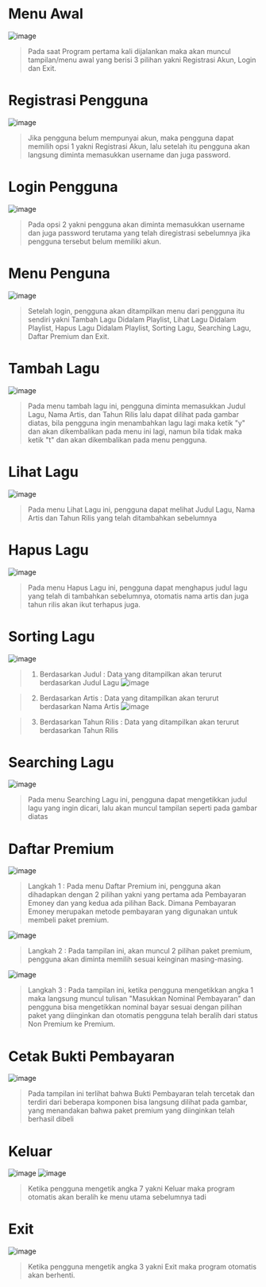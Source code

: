 # Menu Awal
![image](https://user-images.githubusercontent.com/121924124/235310767-50fce984-f05a-4c8b-b92a-ac8730e58cbd.png)
> Pada saat Program pertama kali dijalankan maka akan muncul tampilan/menu awal yang berisi 3 pilihan yakni Registrasi Akun, Login dan Exit.

# Registrasi Pengguna
![image](https://user-images.githubusercontent.com/121924124/235309619-59e16917-5bcf-4d87-93df-d28976e17f67.png)
> Jika pengguna belum mempunyai akun, maka pengguna dapat memilih opsi 1 yakni Registrasi Akun, lalu setelah itu pengguna akan langsung diminta memasukkan username dan juga password. 

# Login Pengguna
![image](https://user-images.githubusercontent.com/121924124/235309671-b054c554-7b15-400f-ac6d-d206669346f8.png)
> Pada opsi 2 yakni pengguna akan diminta memasukkan username dan juga password terutama yang telah diregistrasi sebelumnya jika pengguna tersebut belum memiliki akun.

# Menu Penguna 
![image](https://user-images.githubusercontent.com/121924124/235309722-9df459ed-a053-4d0e-8f02-bd0bad53b189.png)
> Setelah login, pengguna akan ditampilkan menu dari pengguna itu sendiri yakni Tambah Lagu Didalam Playlist, Lihat Lagu Didalam Playlist, Hapus Lagu Didalam Playlist, Sorting Lagu, Searching Lagu, Daftar Premium dan Exit. 

# Tambah Lagu 
![image](https://user-images.githubusercontent.com/121924124/235309868-bf411041-0141-43a3-9556-6f0545f67474.png)
> Pada menu tambah lagu ini, pengguna diminta memasukkan Judul Lagu, Nama Artis, dan Tahun Rilis lalu dapat dilihat pada gambar diatas, bila pengguna ingin menambahkan lagu lagi maka ketik "y" dan akan dikembalikan pada menu ini lagi, namun bila tidak maka ketik "t" dan akan dikembalikan pada menu pengguna.

# Lihat Lagu
![image](https://user-images.githubusercontent.com/121924124/235309897-3ecded96-d4e0-4896-91b3-4f4fdc78764e.png)
> Pada menu Lihat Lagu ini, pengguna dapat melihat Judul Lagu, Nama Artis dan Tahun Rilis yang telah ditambahkan sebelumnya

# Hapus Lagu
![image](https://user-images.githubusercontent.com/121924124/235310009-96c84e67-8ab3-44d1-883a-222d4c86d70d.png)
> Pada menu Hapus Lagu ini, pengguna dapat menghapus judul lagu yang telah di tambahkan sebelumnya, otomatis nama artis dan juga tahun rilis akan ikut terhapus juga.

# Sorting Lagu 
![image](https://user-images.githubusercontent.com/121924124/235310099-9a702d80-6eb5-4786-bc80-ff9b8a4030f5.png)
> 1. Berdasarkan Judul :
> Data yang ditampilkan akan terurut berdasarkan Judul Lagu
![image](https://user-images.githubusercontent.com/121924124/235310243-b53fd76b-d926-4124-ac12-ba3211696308.png)

> 2. Berdasarkan Artis :
> Data yang ditampilkan akan terurut berdasarkan Nama Artis
![image](https://user-images.githubusercontent.com/121924124/235310268-668878d6-0765-47a7-86b0-04684c2c8b7c.png)

> 3. Berdasarkan Tahun Rilis :
> Data yang ditampilkan akan terurut berdasarkan Tahun Rilis

# Searching Lagu
![image](https://user-images.githubusercontent.com/121924124/235310284-c94116ef-ed09-40e9-9ef4-b618946d406a.png)
> Pada menu Searching Lagu ini, pengguna dapat mengetikkan judul lagu yang ingin dicari, lalu akan muncul tampilan seperti pada gambar diatas

# Daftar Premium
![image](https://user-images.githubusercontent.com/121924124/235310295-2e1953b7-ff42-4c93-962e-c890429115ff.png)
> Langkah 1 : Pada menu Daftar Premium ini, pengguna akan dihadapkan dengan 2 pilihan yakni yang pertama ada Pembayaran Emoney dan yang kedua ada pilihan Back. Dimana Pembayaran Emoney merupakan metode pembayaran yang digunakan untuk membeli paket premium.

![image](https://user-images.githubusercontent.com/121924124/235310321-f1d8dddf-4d31-4dc9-8630-e08508f3ca01.png)
> Langkah 2 : Pada tampilan ini, akan muncul 2 pilihan paket premium, pengguna akan diminta memilih sesuai keinginan masing-masing.


![image](https://user-images.githubusercontent.com/121924124/235310348-c190025e-2f21-4831-aba3-52fca66d674e.png)
> Langkah 3 : Pada tampilan ini, ketika pengguna mengetikkan angka 1 maka langsung muncul tulisan "Masukkan Nominal Pembayaran" dan pengguna bisa mengetikkan nominal bayar sesuai dengan pilihan paket yang diinginkan dan otomatis pengguna telah beralih dari status Non Premium ke Premium.

# Cetak Bukti Pembayaran
![image](https://user-images.githubusercontent.com/121924124/235310381-17627134-f7ec-42cd-9f48-9047d70c3671.png)
> Pada tampilan ini terlihat bahwa Bukti Pembayaran telah tercetak dan terdiri dari beberapa komponen bisa langsung dilihat pada gambar, yang menandakan bahwa paket premium yang diinginkan telah berhasil dibeli

# Keluar
![image](https://user-images.githubusercontent.com/121924124/235310455-0ca17d3d-257f-44f9-8e33-9dd88ee649d8.png)
![image](https://user-images.githubusercontent.com/121924124/235310471-66747f22-8d1d-44a3-8b30-60957ca8581f.png)
> Ketika pengguna mengetik angka 7 yakni Keluar maka program otomatis akan beralih ke menu utama sebelumnya tadi


# Exit 
![image](https://user-images.githubusercontent.com/121924124/235310567-281c61e7-4d08-4aa6-87e3-e4e15b02578a.png)
> Ketika pengguna mengetik angka 3 yakni Exit maka program otomatis akan berhenti.
